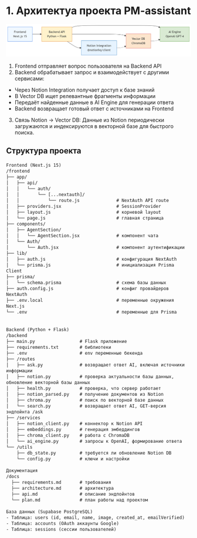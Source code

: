 # 1. Архитектуа проекта PM-assistant

![Схема архитектуры проекта](img/architecture.png)

1. Frontend отправляет вопрос пользователя на Backend API
2. Backend обрабатывает запрос и взаимодействует с другими сервисами:
  - Через Notion Integration получает доступ к базе знаний
  - В Vector DB ищет релевантные фрагменты информации
  - Передаёт найденные данные в AI Engine для генерации ответа
  - Backend возвращает готовый ответ с источниками на Frontend
3. Связь Notion → Vector DB: Данные из Notion периодически загружаются и индексируются в векторной базе для быстрого поиска.


## Структура проекта

```
Frontend (Next.js 15)
/frontend
├── app/
│   ├── api/
│   │   └── auth/
│   │       └── [...nextauth]/
│   │           └── route.js              # NextAuth API route
│   ├── providers.jsx                     # SessionProvider
│   ├── layout.js                         # корневой layout
│   └── page.js                           # главная страница 
├── components/
│   ├── AgentSection/
│   │   └── AgentSection.jsx              # компонент чата
│   └── Auth/
│       └── Auth.jsx                      # компонент аутентификации
├── lib/
│   ├── auth.js                           # конфигурация NextAuth
│   └── prisma.js                         # инициализация Prisma Client
├── prisma/
│   └── schema.prisma                     # схема базы данных
├── auth.config.js                        # конфиг провайдеров NextAuth
├── .env.local                            # переменные окружения Next.js
└── .env                                  # переменные для Prisma


Backend (Python + Flask)
/backend
├── main.py                 # Flask приложение
├── requirements.txt        # библиотеки
├── .env                    # env переменные бекенда
├── /routes
│   ├── ask.py              # возвращает ответ AI, включая источники информации
│   ├── notion.py           # проверка актуальности базы данных, обновление векторной базы данных
│   ├── health.py           # проверка, что сервер работает
│   ├── notion_parsed.py    # получение документов из Notion
│   ├── chroma.py           # поиск по векторной базе данных
│   └── search.py           # возвращает ответ AI, GET-версия эндпойнта /ask
├── /services
│   ├── notion_client.py    # коннектор к Notion API
│   ├── embeddings.py       # генерация эмбеддингов
│   ├── chroma_client.py    # работа с ChromaDB
│   └── ai_engine.py        # запросы к OpenAI, формирование ответа
└── /utils
    ├── db_state.py         # требуется ли обновление Notion DB
    └── config.py           # ключи и настройки

Документация
/docs
  ├── requirements.md       # требования
  ├── architecture.md       # архитектура
  ├── api.md                # описание эндпойнтов
  └── plan.md               # план работы над проектом

База данных (Supabase PostgreSQL)
- Таблица: users (id, email, name, image, created_at, emailVerified)
- Таблица: accounts (OAuth аккаунты Google)
- Таблица: sessions (сессии пользователей)

```